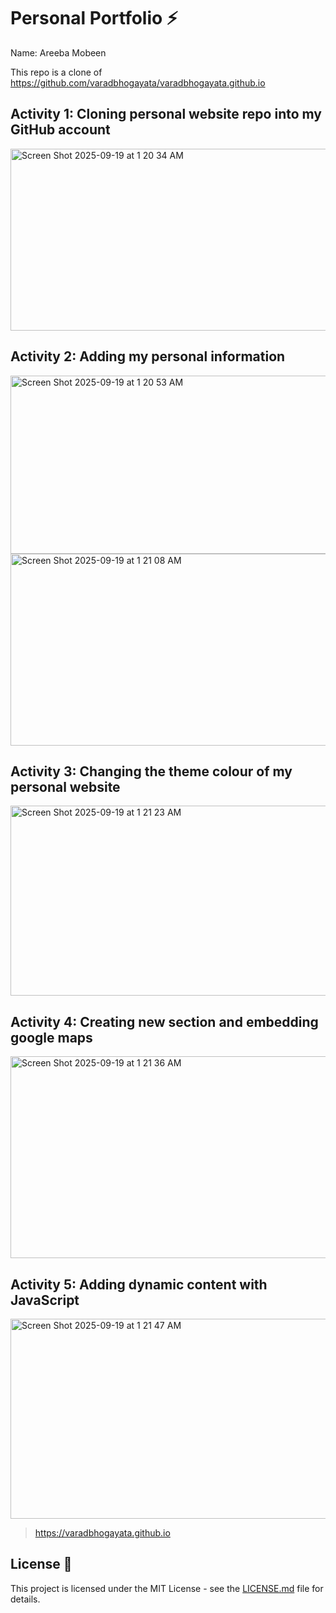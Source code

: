 # Personal Portfolio ⚡️ 
Name: Areeba Mobeen  

This repo is a clone of https://github.com/varadbhogayata/varadbhogayata.github.io 



## Activity 1: Cloning personal website repo into my GitHub account
<img width="585" height="291" alt="Screen Shot 2025-09-19 at 1 20 34 AM" src="https://github.com/user-attachments/assets/52bf2532-7bf7-404d-92f5-e31cb94f6872" />


## Activity 2: Adding my personal information
<img width="584" height="285" alt="Screen Shot 2025-09-19 at 1 20 53 AM" src="https://github.com/user-attachments/assets/728605e7-2215-474e-a8d5-ae73f23a1988" />
<img width="577" height="307" alt="Screen Shot 2025-09-19 at 1 21 08 AM" src="https://github.com/user-attachments/assets/59b76ed5-5d98-4c0b-9be4-4fcc64edcebd" />


## Activity 3: Changing the theme colour of my personal website
<img width="587" height="304" alt="Screen Shot 2025-09-19 at 1 21 23 AM" src="https://github.com/user-attachments/assets/4ba18481-a0af-4ee0-9242-baa0d057a2a2" />


## Activity 4: Creating new section and embedding google maps 
<img width="601" height="323" alt="Screen Shot 2025-09-19 at 1 21 36 AM" src="https://github.com/user-attachments/assets/b50ae213-7010-420b-8bcc-e829fd92ce51" />


## Activity 5: Adding dynamic content with JavaScript 
<img width="595" height="320" alt="Screen Shot 2025-09-19 at 1 21 47 AM" src="https://github.com/user-attachments/assets/bbc9c361-3e7a-4c27-94ea-d15af90f8a52" />


> https://varadbhogayata.github.io

## License 📄
This project is licensed under the MIT License - see the [LICENSE.md](./LICENSE) file for details.

